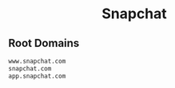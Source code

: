 


<h1 align="center">Snapchat</h1>  


## Root Domains


```html
www.snapchat.com
snapchat.com
app.snapchat.com
```  

<br>
